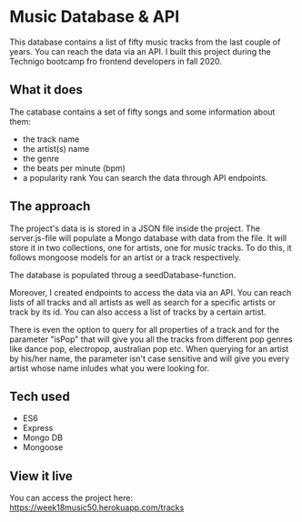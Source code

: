 # Music Database & API

This database contains a list of fifty music tracks from the last couple of years. You can reach the data via an API. I built this project during the Technigo bootcamp fro frontend developers in fall 2020.

## What it does

The catabase contains a set of fifty songs and some information about them:
- the track name
- the artist(s) name
- the genre
- the beats per minute (bpm)
- a popularity rank
You can search the data through API endpoints.

## The approach

The project's data is is stored in a JSON file inside the project. The server.js-file will populate a Mongo database with data from the file. It will store it in two collections, one for artists, one for music tracks. To do this, it follows mongoose models for an artist or a track respectively. 

The database is populated throug a seedDatabase-function. 

Moreover, I created endpoints to access the data via an API. You can reach lists of all tracks and all artists as well as search for a specific artists or track by its id. You can also access a list of tracks by a certain artist. 

There is even the option to query for all properties of a track and for the parameter "isPop" that will give you all the tracks from different pop genres like dance pop, electropop, australian pop etc.
When querying for an artist by his/her name, the parameter isn't case sensitive and will give you every artist whose name inludes what you were looking for. 

## Tech used

- ES6
- Express
- Mongo DB
- Mongoose

## View it live

You can access the project here: https://week18music50.herokuapp.com/tracks 
